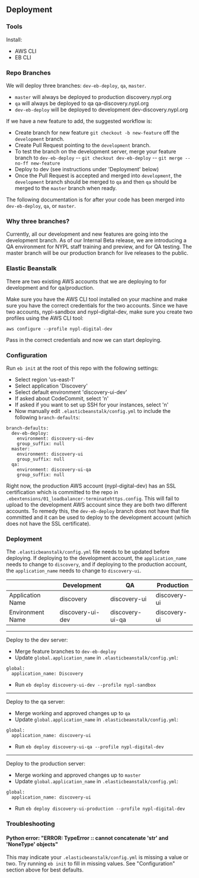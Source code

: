## Deployment

### Tools
Install:
* AWS CLI
* EB CLI

### Repo Branches
We will deploy three branches: `dev-eb-deploy`, `qa`, `master`.

- `master` will always be deployed to production discovery.nypl.org
- `qa` will always be deployed to qa qa-discovery.nypl.org
- `dev-eb-deploy` will be deployed to development dev-discovery.nypl.org

If we have a new feature to add, the suggested workflow is:
- Create branch for new feature `git checkout -b new-feature` off the `development` branch.
- Create Pull Request pointing to the `development` branch.
- To test the branch on the development server, merge your feature branch to `dev-eb-deploy`
-- `git checkout dev-eb-deploy`
-- `git merge --no-ff new-feature`
- Deploy to dev (see instructions under 'Deployment' below)
- Once the Pull Request is accepted and merged into `development`, the `development` branch should be
merged to `qa` and then `qa` should be merged to the `master` branch when ready.

The following documentation is for after your code has been merged into `dev-eb-deploy`, `qa`, or `master`.

### Why three branches?
Currently, all our development and new features are going into the development branch. As of our
Internal Beta release, we are introducing a QA environment for NYPL staff training and preview, and for
QA testing. The master branch will be our production branch for live releases to the public.

### Elastic Beanstalk
There are two existing AWS accounts that we are deploying to for development and for qa/production.

Make sure you have the AWS CLI tool installed on your machine and make sure you have the correct credentials for the two accounts. Since we have two accounts, nypl-sandbox and nypl-digital-dev, make sure you create two profiles using the AWS CLI tool:

    aws configure --profile nypl-digital-dev

Pass in the correct credentials and now we can start deploying.

### Configuration
Run `eb init` at the root of this repo with the following settings:
 - Select region 'us-east-1'
 - Select application 'Discovery'
 - Select default environment 'discovery-ui-dev'
 - If asked about CodeCommit, select 'n'
 - If asked if you want to set up SSH for your instances, select 'n'
 - Now manually edit `.elasticbeanstalk/config.yml` to include the following `branch-defaults`:
```
branch-defaults:
  dev-eb-deploy:
    environment: discovery-ui-dev
    group_suffix: null
  master:
    environment: discovery-ui
    group_suffix: null
  qa:
    environment: discovery-ui-qa
    group_suffix: null
```

Right now, the production AWS account (nypl-digital-dev) has an SSL certification which is committed to the repo in `.ebextensions/01_loadbalancer-terminatehttps.config`. This will fail to upload to the development AWS account since they are both two different accounts. To remedy this, the `dev-eb-deploy` branch does not have that file committed and it can be used to deploy to the development account (which does not have the SSL certificate).

### Deployment
The `.elasticbeanstalk/config.yml` file needs to be updated before deploying. If deploying to the development account, the `application_name` needs to change to `discovery`, and if deploying to the production account, the `application_name` needs to change to `discovery-ui`.

|                  | Development      | QA              | Production   |
| ---              | ---              | ---             | ---          |
| Application Name | discovery        | discovery-ui    | discovery-ui |
| Environment Name | discovery-ui-dev | discovery-ui-qa | discovery-ui |

----
Deploy to the dev server:

- Merge feature branches to `dev-eb-deploy`
- Update `global.application_name` in `.elasticbeanstalk/config.yml`:
```
global:
  application_name: Discovery
```
- Run `eb deploy discovery-ui-dev --profile nypl-sandbox`

----
Deploy to the qa server:

- Merge working and approved changes up to `qa`
- Update `global.application_name` in `.elasticbeanstalk/config.yml`:
```
global:
  application_name: discovery-ui
```
- Run `eb deploy discovery-ui-qa --profile nypl-digital-dev`

----
Deploy to the production server:

- Merge working and approved changes up to `master`
- Update `global.application_name` in `.elasticbeanstalk/config.yml`:
```
global:
  application_name: discovery-ui
```
- Run `eb deploy discovery-ui-production --profile nypl-digital-dev`

### Troubleshooting

#### Python error: "ERROR: TypeError :: cannot concatenate 'str' and 'NoneType' objects"

This may indicate your `.elasticbeanstalk/config.yml` is missing a value or two. Try running `eb init` to fill in missing values. See "Configuration" section above for best defaults.
